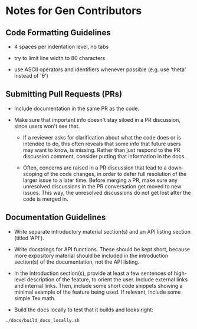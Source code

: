 # Notes for Gen Contributors

## Code Formatting Guidelines

- 4 spaces per indentation level, no tabs

- try to limit line width to 80 characters

- use ASCII operators and identifiers whenever possible (e.g. use 'theta' instead of 'θ')

## Submitting Pull Requests (PRs)

- Include documentation in the same PR as the code.

- Make sure that important info doesn't stay siloed in a PR discussion, since
  users won't see that.

  + If a reviewer asks for clarification about what the code does or is
    intended to do, this often reveals that some info that future users may
    want to know, is missing.  Rather than just respond to the PR discussion
    comment, consider putting that information in the docs.

  + Often, concerns are raised in a PR discussion that lead to a down-scoping
    of the code changes, in order to defer full resolution of the larger issue
    to a later time.  Before merging a PR, make sure any unresolved discussions
    in the PR conversation get moved to new issues.  This way, the unresolved
    discussions do not get lost after the code is merged in.

## Documentation Guidelines

- Write separate introductory material section(s) and an API listing section (titled 'API').

- Write docstrings for API functions. These should be kept short, because more expository material should be included in the introduction section(s) of the documentation, not the API listing.

- In the introduction section(s), provide at least a few sentences of high-level description of the feature, to orient the user. Include external links and internal links. Then, include some short code snippets showing a minimal example of the feature being used. If relevant, include some simple Tex math.

- Build the docs locally to test that it builds and looks right:
```sh
./docs/build_docs_locally.sh
```
